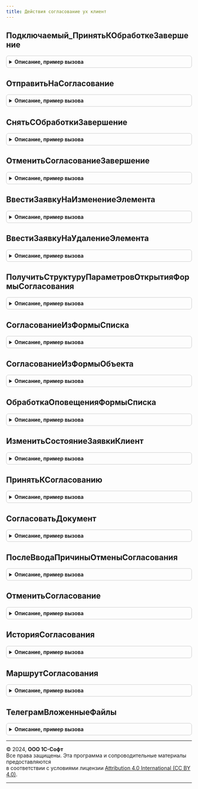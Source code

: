 ```yaml
---
title: Действия согласование ух клиент
---
```



## Подключаемый_ПринятьКОбработкеЗавершение
<details style="margin: 1em 0; padding: 0.5em; border: 1px solid #ccc; border-radius: 6px;">

<summary style="font-weight: bold; cursor: pointer;">Описание, пример вызова</summary>

```bsl
// Модуль хранит универсальные команды работы с согласованием в контексте
// клиентского кода.
////////////////////////////////////////////////////////////////////////////////

Процедура Подключаемый_ПринятьКОбработкеЗавершение(РезультатВопроса = Неопределено, ДополнительныеПараметры) Экспорт
```

Пример вызова
```bsl
ДействияСогласованиеУХКлиент.Подключаемый_ПринятьКОбработкеЗавершение(РезультатВопроса, ДополнительныеПараметры) 
```
</details>

## ОтправитьНаСогласование
<details style="margin: 1em 0; padding: 0.5em; border: 1px solid #ccc; border-radius: 6px;">

<summary style="font-weight: bold; cursor: pointer;">Описание, пример вызова</summary>

```bsl

Процедура ОтправитьНаСогласование(Ссылка, Форма) Экспорт
```

Пример вызова
```bsl
ДействияСогласованиеУХКлиент.ОтправитьНаСогласование(Ссылка, Форма) 
```
</details>

## СнятьСОбработкиЗавершение
<details style="margin: 1em 0; padding: 0.5em; border: 1px solid #ccc; border-radius: 6px;">

<summary style="font-weight: bold; cursor: pointer;">Описание, пример вызова</summary>

```bsl

Процедура СнятьСОбработкиЗавершение(РезультатВопроса, ДополнительныеПараметры) Экспорт
```

Пример вызова
```bsl
ДействияСогласованиеУХКлиент.СнятьСОбработкиЗавершение(РезультатВопроса, ДополнительныеПараметры) 
```
</details>

## ОтменитьСогласованиеЗавершение
<details style="margin: 1em 0; padding: 0.5em; border: 1px solid #ccc; border-radius: 6px;">

<summary style="font-weight: bold; cursor: pointer;">Описание, пример вызова</summary>

```bsl

Процедура ОтменитьСогласованиеЗавершение(РезультатВопроса, ДополнительныеПараметры) Экспорт
```

Пример вызова
```bsl
ДействияСогласованиеУХКлиент.ОтменитьСогласованиеЗавершение(РезультатВопроса, ДополнительныеПараметры) 
```
</details>

## ВвестиЗаявкуНаИзменениеЭлемента
<details style="margin: 1em 0; padding: 0.5em; border: 1px solid #ccc; border-radius: 6px;">

<summary style="font-weight: bold; cursor: pointer;">Описание, пример вызова</summary>

```bsl

Процедура ВвестиЗаявкуНаИзменениеЭлемента(Ссылка) Экспорт
```

Пример вызова
```bsl
ДействияСогласованиеУХКлиент.ВвестиЗаявкуНаИзменениеЭлемента(Ссылка) 
```
</details>

## ВвестиЗаявкуНаУдалениеЭлемента
<details style="margin: 1em 0; padding: 0.5em; border: 1px solid #ccc; border-radius: 6px;">

<summary style="font-weight: bold; cursor: pointer;">Описание, пример вызова</summary>

```bsl

Процедура ВвестиЗаявкуНаУдалениеЭлемента(Ссылка) Экспорт
```

Пример вызова
```bsl
ДействияСогласованиеУХКлиент.ВвестиЗаявкуНаУдалениеЭлемента(Ссылка) 
```
</details>

## ПолучитьСтруктуруПараметровОткрытияФормыСогласования
<details style="margin: 1em 0; padding: 0.5em; border: 1px solid #ccc; border-radius: 6px;">

<summary style="font-weight: bold; cursor: pointer;">Описание, пример вызова</summary>

```bsl

// Возвращает структуру, в которой содержатся параметры формы
// согласования для объекта или группы объектов ВыбранныеЭлементыВход.
Функция ПолучитьСтруктуруПараметровОткрытияФормыСогласования(ВыбранныеЭлементыВход) Экспорт
```

Пример вызова
```bsl
Результат = ДействияСогласованиеУХКлиент.ПолучитьСтруктуруПараметровОткрытияФормыСогласования(ВыбранныеЭлементыВход));
```
</details>

## СогласованиеИзФормыСписка
<details style="margin: 1em 0; padding: 0.5em; border: 1px solid #ccc; border-radius: 6px;">

<summary style="font-weight: bold; cursor: pointer;">Описание, пример вызова</summary>

```bsl

// Осуществляет отправку на согласование из формы списка объекта.
Процедура СогласованиеИзФормыСписка(Форма, СсылкаВход = Неопределено) Экспорт
```

Пример вызова
```bsl
ДействияСогласованиеУХКлиент.СогласованиеИзФормыСписка(Форма, СсылкаВход);
```
</details>

## СогласованиеИзФормыОбъекта
<details style="margin: 1em 0; padding: 0.5em; border: 1px solid #ccc; border-radius: 6px;">

<summary style="font-weight: bold; cursor: pointer;">Описание, пример вызова</summary>

```bsl

// Осуществляет отправку на согласование из формы объекта.
Процедура СогласованиеИзФормыОбъекта(Форма, Ссылка) Экспорт
```

Пример вызова
```bsl
ДействияСогласованиеУХКлиент.СогласованиеИзФормыОбъекта(Форма, Ссылка));
```
</details>

## ОбработкаОповещенияФормыСписка
<details style="margin: 1em 0; padding: 0.5em; border: 1px solid #ccc; border-radius: 6px;">

<summary style="font-weight: bold; cursor: pointer;">Описание, пример вызова</summary>

```bsl

// Осуществляет обработку оповещения формы списка объекта в контексте согласования.
Процедура ОбработкаОповещенияФормыСписка(ИмяСобытияВход, ЭлементСписокВход) Экспорт
```

Пример вызова
```bsl
ДействияСогласованиеУХКлиент.ОбработкаОповещенияФормыСписка(ИмяСобытияВход, ЭлементСписокВход) 
```
</details>

## ИзменитьСостояниеЗаявкиКлиент
<details style="margin: 1em 0; padding: 0.5em; border: 1px solid #ccc; border-radius: 6px;">

<summary style="font-weight: bold; cursor: pointer;">Описание, пример вызова</summary>

```bsl

// Выставляет объекту формы Форма новый статус СтатусВход.
Процедура ИзменитьСостояниеЗаявкиКлиент(СтатусВход, Форма) Экспорт
```

Пример вызова
```bsl
ДействияСогласованиеУХКлиент.ИзменитьСостояниеЗаявкиКлиент(СтатусВход, Форма) 
```
</details>

## ПринятьКСогласованию
<details style="margin: 1em 0; padding: 0.5em; border: 1px solid #ccc; border-radius: 6px;">

<summary style="font-weight: bold; cursor: pointer;">Описание, пример вызова</summary>

```bsl
////////////////////////////////////////////////////////////////////////////////
// ПРОЦЕДУРЫ ОБРАБОТКИ КОМАНД ИНТЕРФЕЙСА СОГЛАСОВАНИЯ.
//

Процедура ПринятьКСогласованию(Форма, Ссылка) Экспорт
```

Пример вызова
```bsl
ДействияСогласованиеУХКлиент.ПринятьКСогласованию(Форма, Ссылка) 
```
</details>

## СогласоватьДокумент
<details style="margin: 1em 0; padding: 0.5em; border: 1px solid #ccc; border-radius: 6px;">

<summary style="font-weight: bold; cursor: pointer;">Описание, пример вызова</summary>

```bsl

Процедура СогласоватьДокумент(Форма, СсылкаВход = Неопределено) Экспорт
```

Пример вызова
```bsl
ДействияСогласованиеУХКлиент.СогласоватьДокумент(Форма, СсылкаВход);
```
</details>

## ПослеВводаПричиныОтменыСогласования
<details style="margin: 1em 0; padding: 0.5em; border: 1px solid #ccc; border-radius: 6px;">

<summary style="font-weight: bold; cursor: pointer;">Описание, пример вызова</summary>

```bsl

Процедура ПослеВводаПричиныОтменыСогласования(Значение, ДополнительныеПараметры) Экспорт
```

Пример вызова
```bsl
ДействияСогласованиеУХКлиент.ПослеВводаПричиныОтменыСогласования(Значение, ДополнительныеПараметры) 
```
</details>

## ОтменитьСогласование
<details style="margin: 1em 0; padding: 0.5em; border: 1px solid #ccc; border-radius: 6px;">

<summary style="font-weight: bold; cursor: pointer;">Описание, пример вызова</summary>

```bsl

Процедура ОтменитьСогласование(Форма = Неопределено, СсылкаВход = Неопределено) Экспорт
```

Пример вызова
```bsl
ДействияСогласованиеУХКлиент.ОтменитьСогласование(Форма, СсылкаВход);
```
</details>

## ИсторияСогласования
<details style="margin: 1em 0; padding: 0.5em; border: 1px solid #ccc; border-radius: 6px;">

<summary style="font-weight: bold; cursor: pointer;">Описание, пример вызова</summary>

```bsl

Процедура ИсторияСогласования(Форма, Ссылка) Экспорт
```

Пример вызова
```bsl
ДействияСогласованиеУХКлиент.ИсторияСогласования(Форма, Ссылка) 
```
</details>

## МаршрутСогласования
<details style="margin: 1em 0; padding: 0.5em; border: 1px solid #ccc; border-radius: 6px;">

<summary style="font-weight: bold; cursor: pointer;">Описание, пример вызова</summary>

```bsl

Процедура МаршрутСогласования(Форма, Ссылка) Экспорт
```

Пример вызова
```bsl
ДействияСогласованиеУХКлиент.МаршрутСогласования(Форма, Ссылка) 
```
</details>

## ТелеграмВложенныеФайлы
<details style="margin: 1em 0; padding: 0.5em; border: 1px solid #ccc; border-radius: 6px;">

<summary style="font-weight: bold; cursor: pointer;">Описание, пример вызова</summary>

```bsl

Процедура ТелеграмВложенныеФайлы(Форма, Ссылка) Экспорт
```

Пример вызова
```bsl
ДействияСогласованиеУХКлиент.ТелеграмВложенныеФайлы(Форма, Ссылка) 
```
</details>

---

© 2024, **ООО 1С-Софт**  
Все права защищены. Эта программа и сопроводительные материалы предоставляются  
в соответствии с условиями лицензии [Attribution 4.0 International (CC BY 4.0)](https://creativecommons.org/licenses/by/4.0/legalcode).

---
